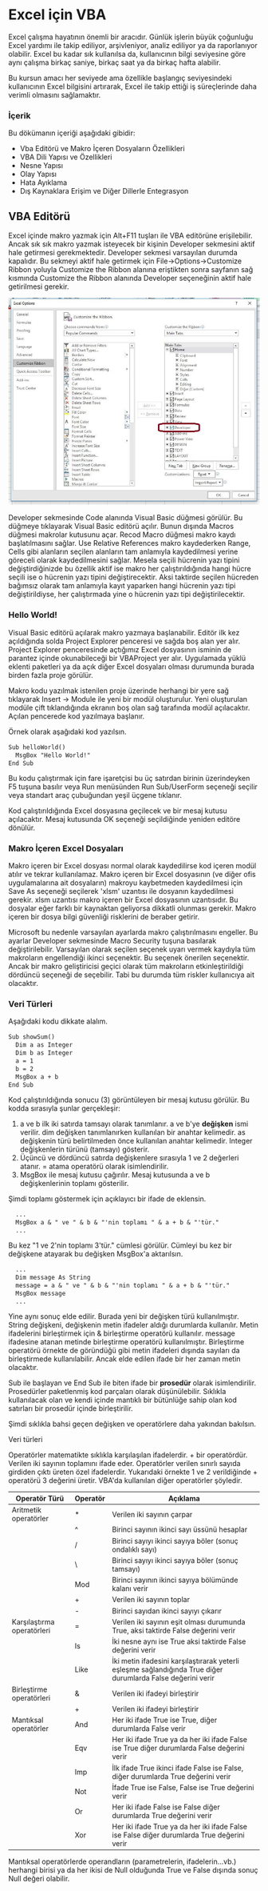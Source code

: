 # Excel için VBA

Excel çalışma hayatının önemli bir aracıdır. Günlük işlerin büyük çoğunluğu Excel yardımı ile takip ediliyor, arşivleniyor, analiz ediliyor ya da raporlanıyor olabilir. Excel bu kadar sık kullanılsa da, kullanıcının bilgi seviyesine göre aynı çalışma birkaç saniye, birkaç saat ya da birkaç hafta alabilir. 

Bu kursun amacı her seviyede ama özellikle başlangıç seviyesindeki kullanıcının Excel bilgisini artırarak, Excel ile takip ettiği iş süreçlerinde daha verimli olmasını sağlamaktır.

### İçerik

Bu dökümanın içeriği aşağıdaki gibidir:

- Vba Editörü ve Makro İçeren Dosyaların Özellikleri
- VBA Dili Yapısı ve Özellikleri
- Nesne Yapısı
- Olay Yapısı
- Hata Ayıklama
- Dış Kaynaklara Erişim ve Diğer Dillerle Entegrasyon

## VBA Editörü

Excel içinde makro yazmak için Alt+F11 tuşları ile VBA editörüne erişilebilir. Ancak sık sık makro yazmak isteyecek bir kişinin Developer sekmesini aktif hale getirmesi gerekmektedir.
Developer sekmesi varsayılan durumda kapalıdır. Bu sekmeyi aktif hale getirmek için File->Options->Customize Ribbon yoluyla Customize the Ribbon alanına eriştikten sonra sayfanın sağ kısmında Customize the Ribbon alanında Developer seçeneğinin aktif hale getirilmesi gerekir.

![Activate Developer Tab](/img/activate_developer_tab.jpg)

Developer sekmesinde Code alanında Visual Basic düğmesi görülür. Bu düğmeye tıklayarak Visual Basic editörü açılır. Bunun dışında Macros düğmesi makrolar kutusunu açar. Recod Macro düğmesi makro kaydı başlatılmasını sağlar. Use Relative References makro kaydederken Range, Cells gibi alanların seçilen alanların tam anlamıyla kaydedilmesi yerine göreceli olarak kaydedilmesini sağlar. Mesela seçili hücrenin yazı tipini değiştirdiğinizde bu özellik aktif ise makro her çalıştırıldığında hangi hücre seçili ise o hücrenin yazı tipini değiştirecektir. Aksi taktirde seçilen hücreden bağımsız olarak tam anlamıyla kayıt yaparken hangi hücrenin yazı tipi değiştirildiyse, her çalıştırmada yine o hücrenin yazı tipi değiştirilecektir.

### Hello World!

Visual Basic editörü açılarak makro yazmaya başlanabilir. Editör ilk kez açıldığında solda Project Explorer penceresi ve sağda boş alan yer alır. Project Explorer penceresinde açtığımız Excel dosyasının isminin de parantez içinde okunabileceği bir VBAProject yer alır. Uygulamada yüklü eklenti paketleri ya da açık diğer Excel dosyaları olması durumunda burada  birden fazla proje görülür.  

Makro kodu yazılmak istenilen proje üzerinde herhangi bir yere sağ tıklayarak Insert -> Module ile yeni bir modül oluşturulur. Yeni oluşturulan modüle çift tıklandığında ekranın boş olan sağ tarafında modül açılacaktır. Açılan pencerede kod yazılmaya başlanır.

Örnek olarak aşağıdaki kod yazılsın.

```VBA
Sub helloWorld()
  MsgBox "Hello World!"
End Sub
```

Bu kodu çalıştırmak için fare işaretçisi bu üç satırdan birinin üzerindeyken F5 tuşuna basılır veya Run menüsünden Run Sub/UserForm seçeneği seçilir veya standart araç çubuğundan yeşil üçgene tıklanır. 

Kod çalıştırıldığında Excel dosyasına geçilecek ve bir mesaj kutusu açılacaktır. Mesaj kutusunda OK seçeneği seçildiğinde yeniden editöre dönülür.

### Makro İçeren Excel Dosyaları

Makro içeren bir Excel dosyası normal olarak kaydedilirse kod içeren modül atılır ve tekrar kullanılamaz. Makro içeren bir Excel dosyasının (ve diğer ofis uygulamalarına ait dosyaların) makroyu kaybetmeden kaydedilmesi için Save As seçeneği seçilerek 'xlsm' uzantısı ile dosyanın kaydedilmesi gerekir. xlsm uzantısı makro içeren bir Excel dosyasının uzantısıdır. Bu dosyalar eğer farklı bir kaynaktan geliyorsa dikkatli olunması gerekir. Makro içeren bir dosya bilgi güvenliği risklerini de beraber getirir.

Microsoft bu nedenle varsayılan ayarlarda makro çalıştırılmasını engeller. Bu ayarlar Developer sekmesinde Macro Security tuşuna basılarak değiştirilebilir. Varsayılan olarak seçilen seçenek uyarı vermek kaydıyla tüm makroların engellendiği ikinci seçenektir. Bu seçenek önerilen seçenektir. Ancak bir makro geliştiricisi geçici olarak tüm makroların etkinleştirildiği dördüncü seçeneği de seçebilir. Tabi bu durumda tüm riskler kullanıcıya ait olacaktır.

### Veri Türleri

Aşağıdaki kodu dikkate alalım.

```VBA
Sub showSum()
  Dim a as Integer
  Dim b as Integer
  a = 1
  b = 2
  MsgBox a + b
End Sub
```

Kod çalıştırıldığında sonucu (3) görüntüleyen bir mesaj kutusu görülür. Bu kodda sırasıyla şunlar gerçekleşir:

1. a ve b ilk iki satırda tamsayı olarak tanımlanır. a ve b'ye **değişken** ismi verilir. dim değişken tanımlanırken kullanılan bir anahtar kelimedir. as değişkenin türü belirtilmeden önce kullanılan anahtar kelimedir. Integer değişkenlerin türünü (tamsayı) gösterir. 
2. Üçüncü ve dördüncü satırda değişkenlere sırasıyla 1 ve 2 değerleri atanır. = atama operatörü olarak isimlendirilir.
3. MsgBox ile mesaj kutusu çağırılır. Mesaj kutusunda a ve b değişkenlerinin toplamı gösterilir.

Şimdi toplamı göstermek için açıklayıcı bir ifade de eklensin.

```VBA
  ...
  MsgBox a & " ve " & b & "'nin toplamı " & a + b & "'tür."
  ...
```

Bu kez "1 ve 2'nin toplamı 3'tür." cümlesi görülür. Cümleyi bu kez bir değişkene atayarak bu değişken MsgBox'a aktarılsın.

```VBA
  ...
  Dim message As String
  message = a & " ve " & b & "'nin toplamı " & a + b & "'tür."
  MsgBox message
  ...
```

Yine aynı sonuç elde edilir. Burada yeni bir değişken türü kullanılmıştır. String değişkeni, değişkenin metin ifadeler aldığı durumlarda kullanılır. Metin ifadelerini birleştirmek için & birleştirme operatörü kullanılır. message ifadesine atanan metinde birleştirme operatörü kullanılmıştır. Birleştirme operatörü örnekte de göründüğü gibi metin ifadeleri dışında sayıları da birleştirmede kullanılabilir. Ancak elde edilen ifade bir her zaman metin olacaktır.

Sub ile başlayan ve End Sub ile biten ifade bir **prosedür** olarak isimlendirilir. Prosedürler paketlenmiş kod parçaları olarak düşünülebilir. Sıklıkla kullanılacak olan ve kendi içinde mantıklı bir bütünlüğe sahip olan kod satırları bir prosedür içinde birleştirilir.

Şimdi sıklıkla bahsi geçen değişken ve operatörlere daha yakından bakılsın.

Veri türleri

Operatörler matematikte sıklıkla karşılaşılan ifadelerdir. + bir operatördür. Verilen iki sayının toplamını ifade eder. Operatörler verilen sınırlı sayıda girdiden çıktı üreten özel ifadelerdir. Yukarıdaki örnekte 1 ve 2 verildiğinde + operatörü 3 değerini üretir. VBA'da kullanılan diğer operatörler şöyledir.

Operatör Türü | Operatör | Açıklama
------------- | -------- | --------
Aritmetik operatörler | * | Verilen iki sayının çarpar
&#xfeff; | ^ | Birinci sayının ikinci sayı üssünü hesaplar
&#xfeff; | / | Birinci sayıyı ikinci sayıya böler (sonuç ondalıklı sayı)
&#xfeff; | \ | Birinci sayıyı ikinci sayıya böler (sonuç tamsayı)
&#xfeff; | Mod | Birinci sayının ikinci sayıya bölümünde kalanı verir
&#xfeff; | + | Verilen iki sayının toplar
&#xfeff; | - | Birinci sayıdan ikinci sayıyı çıkarır
Karşılaştırma operatörleri | = | Verilen iki sayının eşit olması durumunda True, aksi taktirde False değerini verir
&#xfeff; | Is | İki nesne aynı ise True aksi taktirde False değerini verir
&#xfeff; | Like | İki metin ifadesini karşılaştırarak yeterli eşleşme sağlandığında True diğer durumlarda False değerini verir
Birleştirme operatörleri | & | Verilen iki ifadeyi birleştirir
&#xfeff; | + | Verilen iki ifadeyi birleştirir
Mantıksal operatörler | And | Her iki ifade True ise True, diğer durumlarda False verir
&#xfeff; | Eqv | Her iki ifade True ya da her iki ifade False ise True diğer durumlarda False değerini verir
&#xfeff; | Imp | İlk ifade True ikinci ifade False ise False, diğer durumlarda True değerini verir
&#xfeff; | Not | İfade True ise False, False ise True değerini verir
&#xfeff; | Or | Her iki ifade False ise False diğer durumlarda True değerini verir
&#xfeff; | Xor | Her iki ifade True ya da her iki ifade False ise False diğer durumlarda True değerini verir

Mantıksal operatörlerde operandların (parametrelerin, ifadelerin...vb.) herhangi birisi ya da her ikisi de Null olduğunda True ve False dışında sonuç Null değeri olabilir. 

